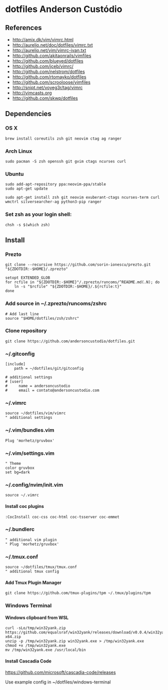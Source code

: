 # dotfiles Anderson Custódio

## References

* http://amix.dk/vim/vimrc.html
* http://aurelio.net/doc/dotfiles/vimrc.txt
* http://aurelio.net/vim/vimrc-ivan.txt
* http://github.com/akitaonrails/vimfiles
* http://github.com/blueyed/dotfiles
* http://github.com/jceb/vimrc/
* http://github.com/nelstrom/dotfiles
* http://github.com/rtomayko/dotfiles
* http://github.com/scrooloose/vimfiles
* http://snipt.net/voyeg3r/tag/vimrc
* http://vimcasts.org
* http://github.com/skwp/dotfiles

## Dependencies

### OS X
	brew install coreutils zsh git neovim ctag ag ranger

### Arch Linux
	sudo pacman -S zsh openssh git gvim ctags ncurses curl
### Ubuntu
	sudo add-apt-repository ppa:neovim-ppa/stable 
	sudo apt-get update

	sudo apt-get install zsh git neovim exuberant-ctags ncurses-term curl wmctrl silversearcher-ag python3-pip ranger

### Set zsh as your login shell:
	chsh -s $(which zsh)

## Install

### Prezto
    git clone --recursive https://github.com/sorin-ionescu/prezto.git "${ZDOTDIR:-$HOME}/.zprezto"

	setopt EXTENDED_GLOB
	for rcfile in "${ZDOTDIR:-$HOME}"/.zprezto/runcoms/^README.md(.N); do
		ln -s "$rcfile" "${ZDOTDIR:-$HOME}/.${rcfile:t}"
	done

### Add source in ~/.zprezto/runcoms/zshrc
    # Add last line
    source "$HOME/dotfiles/zsh/zshrc"

### Clone repository
    git clone https://github.com/andersoncustodio/dotfiles.git

### ~/.gitconfig
    [include]
        path = ~/dotfiles/git/gitconfig

    # additional settings
    # [user]
    #     name = andersoncustodio
    #     email = contato@andersoncustodio.com

### ~/.vimrc
    source ~/dotfiles/vim/vimrc
    " additional settings

### ~/.vim/bundles.vim
    Plug 'morhetz/gruvbox'

### ~/.vim/settings.vim
    " Theme
    color gruvbox
    set bg=dark

### ~/.config/nvim/init.vim
    source ~/.vimrc

#### Install coc plugins
    :CocInstall coc-css coc-html coc-tsserver coc-emmet

### ~/.bundlerc
    " additional vim plugin
    " Plug 'morhetz/gruvbox'

### ~/.tmux.conf
    source ~/dotfiles/tmux/tmux.conf
    " additional tmux config

#### Add Tmux Plugin Manager
    git clone https://github.com/tmux-plugins/tpm ~/.tmux/plugins/tpm

### Windows Terminal

#### Windows clipboard from WSL
    curl -sLo/tmp/win32yank.zip https://github.com/equalsraf/win32yank/releases/download/v0.0.4/win32yank-x64.zip
    unzip -p /tmp/win32yank.zip win32yank.exe > /tmp/win32yank.exe
    chmod +x /tmp/win32yank.exe
    mv /tmp/win32yank.exe /usr/local/bin

#### Install Cascadia Code
https://github.com/microsoft/cascadia-code/releases

Use example config in ~/dotfiles/windows-terminal

